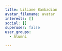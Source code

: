 ```yaml
---
title: Liliane Bambadian
avatar_filename: avatar
interests: []
social: []
superuser: false
user_groups:
  - Alumni

---
```

